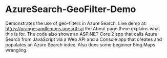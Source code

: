 # AzureSearch-GeoFilter-Demo
Demonstrates the use of geo-filters in Azure Search. Live demo at: https://orangesandlemons.unearth.ai the About page there explains what this is for. 
The code also shows an ASP.NET Core 2 app that calls Azure Search from JavaScript via a Web API and a Console app that creates and populates an Azure Search index. Also does some beginner Bing Maps wrangling.

